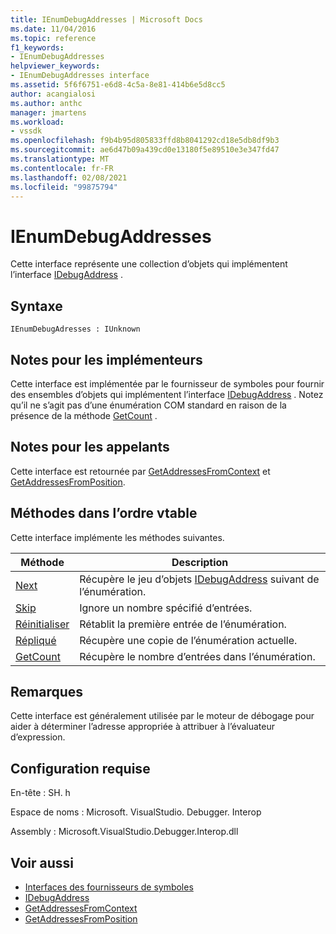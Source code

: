 ```yaml
---
title: IEnumDebugAddresses | Microsoft Docs
ms.date: 11/04/2016
ms.topic: reference
f1_keywords:
- IEnumDebugAddresses
helpviewer_keywords:
- IEnumDebugAddresses interface
ms.assetid: 5f6f6751-e6d8-4c5a-8e81-414b6e5d8cc5
author: acangialosi
ms.author: anthc
manager: jmartens
ms.workload:
- vssdk
ms.openlocfilehash: f9b4b95d805833ffd8b8041292cd18e5db8df9b3
ms.sourcegitcommit: ae6d47b09a439cd0e13180f5e89510e3e347fd47
ms.translationtype: MT
ms.contentlocale: fr-FR
ms.lasthandoff: 02/08/2021
ms.locfileid: "99875794"
---
```

# <a name="ienumdebugaddresses"></a>IEnumDebugAddresses
Cette interface représente une collection d’objets qui implémentent l’interface [IDebugAddress](../../../extensibility/debugger/reference/idebugaddress.md) .

## <a name="syntax"></a>Syntaxe

```
IEnumDebugAdresses : IUnknown
```

## <a name="notes-for-implementers"></a>Notes pour les implémenteurs
 Cette interface est implémentée par le fournisseur de symboles pour fournir des ensembles d’objets qui implémentent l’interface [IDebugAddress](../../../extensibility/debugger/reference/idebugaddress.md) . Notez qu’il ne s’agit pas d’une énumération COM standard en raison de la présence de la méthode [GetCount](../../../extensibility/debugger/reference/ienumdebugaddresses-getcount.md) .

## <a name="notes-for-callers"></a>Notes pour les appelants
 Cette interface est retournée par [GetAddressesFromContext](../../../extensibility/debugger/reference/idebugsymbolprovider-getaddressesfromcontext.md) et [GetAddressesFromPosition](../../../extensibility/debugger/reference/idebugsymbolprovider-getaddressesfromposition.md).

## <a name="methods-in-vtable-order"></a>Méthodes dans l’ordre vtable
 Cette interface implémente les méthodes suivantes.

|Méthode|Description|
|------------|-----------------|
|[Next](../../../extensibility/debugger/reference/ienumdebugaddresses-next.md)|Récupère le jeu d’objets [IDebugAddress](../../../extensibility/debugger/reference/idebugaddress.md) suivant de l’énumération.|
|[Skip](../../../extensibility/debugger/reference/ienumdebugaddresses-skip.md)|Ignore un nombre spécifié d’entrées.|
|[Réinitialiser](../../../extensibility/debugger/reference/ienumdebugaddresses-reset.md)|Rétablit la première entrée de l’énumération.|
|[Répliqué](../../../extensibility/debugger/reference/ienumdebugaddresses-clone.md)|Récupère une copie de l’énumération actuelle.|
|[GetCount](../../../extensibility/debugger/reference/ienumdebugaddresses-getcount.md)|Récupère le nombre d’entrées dans l’énumération.|

## <a name="remarks"></a>Remarques
 Cette interface est généralement utilisée par le moteur de débogage pour aider à déterminer l’adresse appropriée à attribuer à l’évaluateur d’expression.

## <a name="requirements"></a>Configuration requise
 En-tête : SH. h

 Espace de noms : Microsoft. VisualStudio. Debugger. Interop

 Assembly : Microsoft.VisualStudio.Debugger.Interop.dll

## <a name="see-also"></a>Voir aussi
- [Interfaces des fournisseurs de symboles](../../../extensibility/debugger/reference/symbol-provider-interfaces.md)
- [IDebugAddress](../../../extensibility/debugger/reference/idebugaddress.md)
- [GetAddressesFromContext](../../../extensibility/debugger/reference/idebugsymbolprovider-getaddressesfromcontext.md)
- [GetAddressesFromPosition](../../../extensibility/debugger/reference/idebugsymbolprovider-getaddressesfromposition.md)
